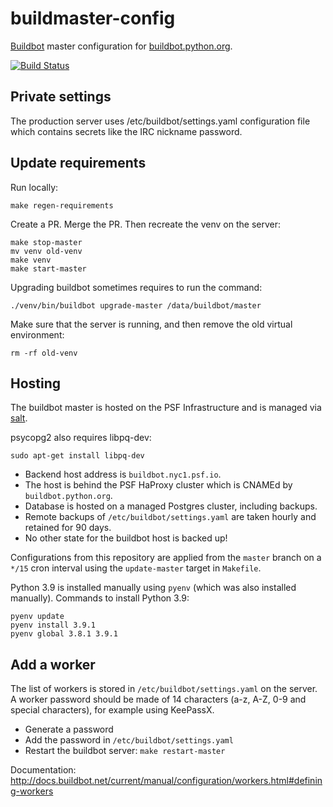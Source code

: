 # buildmaster-config

[Buildbot](https://buildbot.net/) master configuration for
[buildbot.python.org](http://buildbot.python.org/all/).

[![Build Status](https://travis-ci.org/python/buildmaster-config.svg?branch=master)](https://travis-ci.org/python/buildmaster-config)

## Private settings

The production server uses /etc/buildbot/settings.yaml configuration file which
contains secrets like the IRC nickname password.

## Update requirements

Run locally:

    make regen-requirements

Create a PR. Merge the PR. Then recreate the venv on the server:

    make stop-master
    mv venv old-venv
    make venv
    make start-master

Upgrading buildbot sometimes requires to run the command:

    ./venv/bin/buildbot upgrade-master /data/buildbot/master

Make sure that the server is running, and then remove the old virtual environment:

    rm -rf old-venv

## Hosting

The buildbot master is hosted on the PSF Infrastructure and is managed via
[salt](https://github.com/python/psf-salt/blob/master/salt/buildbot/init.sls).

psycopg2 also requires libpq-dev:

    sudo apt-get install libpq-dev

- Backend host address is `buildbot.nyc1.psf.io`.
- The host is behind the PSF HaProxy cluster which is CNAMEd by `buildbot.python.org`.
- Database is hosted on a managed Postgres cluster, including backups.
- Remote backups of `/etc/buildbot/settings.yaml` are taken hourly and retained for 90 days.
- No other state for the buildbot host is backed up!

Configurations from this repository are applied from the `master` branch on
a `*/15` cron interval using the `update-master` target in `Makefile`.

Python 3.9 is installed manually using ``pyenv`` (which was also installed
manually). Commands to install Python 3.9:

    pyenv update
    pyenv install 3.9.1
    pyenv global 3.8.1 3.9.1


## Add a worker

The list of workers is stored in `/etc/buildbot/settings.yaml` on the server.
A worker password should be made of 14 characters (a-z, A-Z, 0-9 and special
characters), for example using KeePassX.

* Generate a password
* Add the password in `/etc/buildbot/settings.yaml`
* Restart the buildbot server: `make restart-master`

Documentation: http://docs.buildbot.net/current/manual/configuration/workers.html#defining-workers
